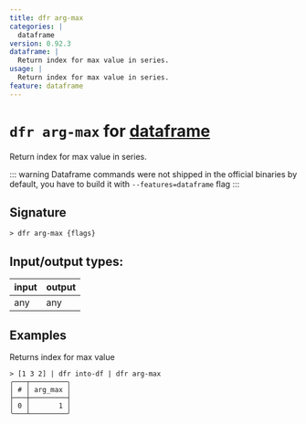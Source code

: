 ```yaml
---
title: dfr arg-max
categories: |
  dataframe
version: 0.92.3
dataframe: |
  Return index for max value in series.
usage: |
  Return index for max value in series.
feature: dataframe
---
```

<!-- This file is automatically generated. Please edit the command in https://github.com/nushell/nushell instead. -->

# `dfr arg-max` for [dataframe](/commands/categories/dataframe.md)

<div class='command-title'>Return index for max value in series.</div>

::: warning
Dataframe commands were not shipped in the official binaries by default, you have to build it with `--features=dataframe` flag
:::

## Signature

```> dfr arg-max {flags} ```


## Input/output types:

| input | output |
| ----- | ------ |
| any   | any    |

## Examples

Returns index for max value
```nu
> [1 3 2] | dfr into-df | dfr arg-max
╭───┬─────────╮
│ # │ arg_max │
├───┼─────────┤
│ 0 │       1 │
╰───┴─────────╯

```
